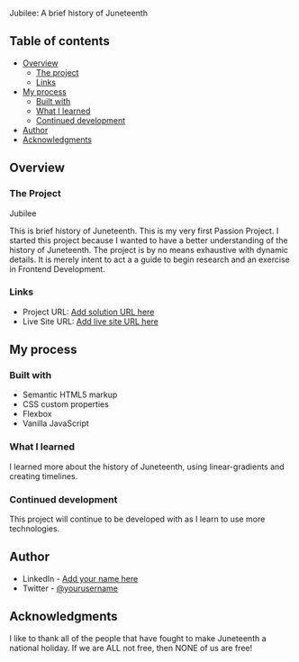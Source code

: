 Jubilee: A brief history of Juneteenth

## Table of contents

- [Overview](#overview)
  - [The project](#the-challenge)
  - [Links](#links)
- [My process](#my-process)
  - [Built with](#built-with)
  - [What I learned](#what-i-learned)
  - [Continued development](#continued-development)
- [Author](#author)
- [Acknowledgments](#acknowledgments)

## Overview

### The Project

Jubilee

This is brief history of Juneteenth.  This is my very first Passion Project.  I started this project because I wanted to have a better understanding of the history of Juneteenth.  The project is by no means exhaustive with dynamic details.  It is merely intent to act a a guide to begin research and an exercise in Frontend Development.  



### Links

- Project URL: [Add solution URL here](https://github.com/Pia007/Jubilee)
- Live Site URL: [Add live site URL here](https:////pia007.github.io/Jubilee/)

## My process

### Built with

- Semantic HTML5 markup
- CSS custom properties
- Flexbox
- Vanilla JavaScript


### What I learned

I learned more about the history of Juneteenth, using linear-gradients and creating timelines.


### Continued development

This project will continue to be developed with as I learn to use more technologies.


## Author

- LinkedIn - [Add your name here](https://www.linkedin.com/in/pia-torain-dev)
- Twitter - [@yourusername](https://www.twitter.com/FeenixRizn)

## Acknowledgments

I like to thank all of the people that have fought to make Juneteenth a national holiday. If we are ALL not free, then NONE of us are free!


